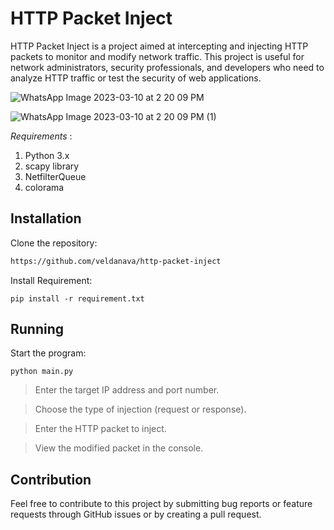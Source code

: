 # HTTP Packet Inject



HTTP Packet Inject is a project aimed at intercepting and injecting HTTP packets to monitor and modify network traffic. This project is useful for network administrators, security professionals, and developers who need to analyze HTTP traffic or test the security of web applications.




![WhatsApp Image 2023-03-10 at 2 20 09 PM](https://user-images.githubusercontent.com/84911110/224254431-9f333e59-4d2d-4dfc-800e-f60080d9cc53.jpeg)



![WhatsApp Image 2023-03-10 at 2 20 09 PM (1)](https://user-images.githubusercontent.com/84911110/224254405-28135524-6f47-4d6b-aaa5-2f9ccd57fda0.jpeg)



_Requirements_ :
1. Python 3.x
2. scapy library
3. NetfilterQueue
4. colorama



## Installation

Clone the repository:
```bash
https://github.com/veldanava/http-packet-inject
```
Install Requirement:
```
pip install -r requirement.txt
```

## Running
Start the program:
```
python main.py
````
>Enter the target IP address and port number.

>Choose the type of injection (request or response).

>Enter the HTTP packet to inject.

>View the modified packet in the console.



## Contribution
Feel free to contribute to this project by submitting bug reports or feature requests through GitHub issues or by creating a pull request.
